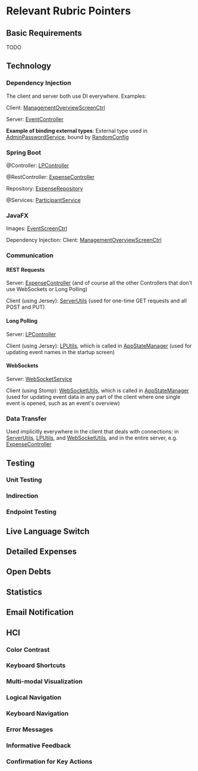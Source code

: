 # Relevant Rubric Pointers
## Basic Requirements

TODO

## Technology

### Dependency Injection

The client and server both use DI everywhere. Examples:

Client: [ManagementOverviewScreenCtrl](/client/src/main/java/client/scenes/ManagementOverviewScreenCtrl.java)

Server: [EventController](/server/src/main/java/server/api/EventController.java)

**Example of binding external types**:
External type used in [AdminPasswordService](/server/src/main/java/server/api/AdminPasswordService.java), 
bound by [RandomConfig](/server/src/main/java/server/config/RandomConfig.java)

### Spring Boot

@Controller: [LPController](/server/src/main/java/server/api/LPController.java)

@RestController: [ExpenseController](/server/src/main/java/server/api/ExpenseController.java)

Repository: [ExpenseRepository](/server/src/main/java/server/database/ExpenseRepository.java)

@Services: [ParticipantService](/server/src/main/java/server/api/ParticipantService.java)

### JavaFX

Images: [EventScreenCtrl](/client/src/main/java/client/scenes/EventScreenCtrl.java)

Dependency Injection: Client: [ManagementOverviewScreenCtrl](/client/src/main/java/client/scenes/ManagementOverviewScreenCtrl.java)

### Communication

#### REST Requests

Server: [ExpenseController](/server/src/main/java/server/api/ExpenseController.java) (and of course all the other Controllers that don't use WebSockets or Long Polling)

Client (using Jersey): [ServerUtils](/client/src/main/java/client/utils/ServerUtils.java) (used for one-time GET requests and all POST and PUT)

#### Long Polling

Server: [LPController](/server/src/main/java/server/api/LPController.java)

Client (using Jersey): [LPUtils](/client/src/main/java/client/utils/LPUtils.java), which is called in [AppStateManager](/client/src/main/java/client/utils/AppStateManager.java) (used for updating event names in the startup screen)

#### WebSockets

Server: [WebSocketService](/server/src/main/java/server/websockets/WebSocketService.java)

Client (using Stomp): [WebSocketUtils](/client/src/main/java/client/utils/WebSocketUtils.java), which is called in [AppStateManager](/client/src/main/java/client/utils/AppStateManager.java) (used for updating event data in any part of the client where one single event is opened, such as an event's overview)

### Data Transfer

Used implicitly everywhere in the client that deals with connections: in [ServerUtils](/client/src/main/java/client/utils/ServerUtils.java), [LPUtils](/client/src/main/java/client/utils/LPUtils.java), and [WebSocketUtils](/client/src/main/java/client/utils/WebSocketUtils.java), and in the entire server, e.g. [ExpenseController](/server/src/main/java/server/api/ExpenseController.java)

## Testing

### Unit Testing

### Indirection

### Endpoint Testing


## Live Language Switch

## Detailed Expenses

## Open Debts

## Statistics

## Email Notification

## HCI
### Color Contrast

### Keyboard Shortcuts

### Multi-modal Visualization

### Logical Navigation

### Keyboard Navigation

### Error Messages

### Informative Feedback

### Confirmation for Key Actions
